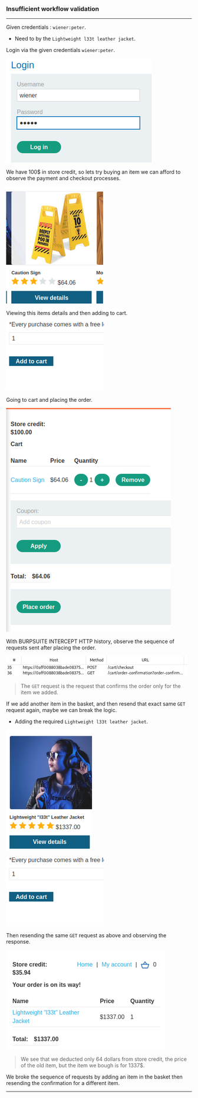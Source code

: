 
### Insufficient workflow validation

---

Given credentials : `wiener:peter`.
- Need to by the `Lightweight l33t leather jacket`.

Login via the given credentials `wiener:peter`.

![wiener-login](./screenshots/wiener-login.png)

We have 100$ in store credit, so lets try buying an item we can afford to observe the payment and checkout processes.

![sign](./screenshots/sign.png)

Viewing this items details and then adding to cart.

![add-to-cart](./screenshots/add-to-cart.png)

Going to cart and placing the order.

![lab10-cart](./screenshots/lab10-cart.png)

With BURPSUITE INTERCEPT HTTP history, observe the sequence of requests sent after placing the order.

![lab10-history](./screenshots/lab10-history.png)

> The `GET` request is the request that confirms the order only for the item we added.

If we add another item in the basket, and then resend that exact same `GET` request again, maybe we can break the logic.
- Adding the required `Lightweight l33t leather jacket`.

![jacket](./screenshots/jacker.png)

![add-to-cart](./screenshots/add-to-cart.png)

Then resending the same `GET` request as above and observing the response.

![lab10-complete](./screenshots/lab10-complete.png)

> We see that we deducted only 64 dollars from store credit, the price of the old item, but the item we bough is for 1337$.

We broke the sequence of requests by adding an item in the basket then resending the confirmation for a different item.


---
